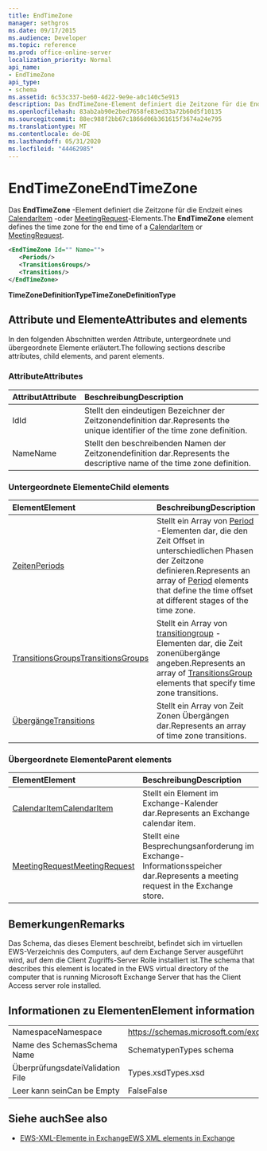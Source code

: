 ```yaml
---
title: EndTimeZone
manager: sethgros
ms.date: 09/17/2015
ms.audience: Developer
ms.topic: reference
ms.prod: office-online-server
localization_priority: Normal
api_name:
- EndTimeZone
api_type:
- schema
ms.assetid: 6c53c337-be60-4d22-9e9e-a0c140c5e913
description: Das EndTimeZone-Element definiert die Zeitzone für die Endzeit eines CalendarItem-oder MeetingRequest-Elements.
ms.openlocfilehash: 83ab2ab90e2bed7658fe83ed33a72b60d5f10135
ms.sourcegitcommit: 88ec988f2bb67c1866d06b361615f3674a24e795
ms.translationtype: MT
ms.contentlocale: de-DE
ms.lasthandoff: 05/31/2020
ms.locfileid: "44462985"
---
```

# <a name="endtimezone"></a><span data-ttu-id="1a28e-103">EndTimeZone</span><span class="sxs-lookup"><span data-stu-id="1a28e-103">EndTimeZone</span></span>

<span data-ttu-id="1a28e-104">Das **EndTimeZone** -Element definiert die Zeitzone für die Endzeit eines [CalendarItem](calendaritem.md) -oder [MeetingRequest](meetingrequest.md)-Elements.</span><span class="sxs-lookup"><span data-stu-id="1a28e-104">The **EndTimeZone** element defines the time zone for the end time of a [CalendarItem](calendaritem.md) or [MeetingRequest](meetingrequest.md).</span></span>
  
```xml
<EndTimeZone Id="" Name="">
   <Periods/>
   <TransitionsGroups/>
   <Transitions/>
</EndTimeZone>
```

 <span data-ttu-id="1a28e-105">**TimeZoneDefinitionType**</span><span class="sxs-lookup"><span data-stu-id="1a28e-105">**TimeZoneDefinitionType**</span></span>
## <a name="attributes-and-elements"></a><span data-ttu-id="1a28e-106">Attribute und Elemente</span><span class="sxs-lookup"><span data-stu-id="1a28e-106">Attributes and elements</span></span>

<span data-ttu-id="1a28e-107">In den folgenden Abschnitten werden Attribute, untergeordnete und übergeordnete Elemente erläutert.</span><span class="sxs-lookup"><span data-stu-id="1a28e-107">The following sections describe attributes, child elements, and parent elements.</span></span>
  
### <a name="attributes"></a><span data-ttu-id="1a28e-108">Attribute</span><span class="sxs-lookup"><span data-stu-id="1a28e-108">Attributes</span></span>

|<span data-ttu-id="1a28e-109">**Attribut**</span><span class="sxs-lookup"><span data-stu-id="1a28e-109">**Attribute**</span></span>|<span data-ttu-id="1a28e-110">**Beschreibung**</span><span class="sxs-lookup"><span data-stu-id="1a28e-110">**Description**</span></span>|
|:-----|:-----|
|<span data-ttu-id="1a28e-111">Id</span><span class="sxs-lookup"><span data-stu-id="1a28e-111">Id</span></span>  <br/> |<span data-ttu-id="1a28e-112">Stellt den eindeutigen Bezeichner der Zeitzonendefinition dar.</span><span class="sxs-lookup"><span data-stu-id="1a28e-112">Represents the unique identifier of the time zone definition.</span></span>  <br/> |
|<span data-ttu-id="1a28e-113">Name</span><span class="sxs-lookup"><span data-stu-id="1a28e-113">Name</span></span>  <br/> |<span data-ttu-id="1a28e-114">Stellt den beschreibenden Namen der Zeitzonendefinition dar.</span><span class="sxs-lookup"><span data-stu-id="1a28e-114">Represents the descriptive name of the time zone definition.</span></span>  <br/> |
   
### <a name="child-elements"></a><span data-ttu-id="1a28e-115">Untergeordnete Elemente</span><span class="sxs-lookup"><span data-stu-id="1a28e-115">Child elements</span></span>

|<span data-ttu-id="1a28e-116">**Element**</span><span class="sxs-lookup"><span data-stu-id="1a28e-116">**Element**</span></span>|<span data-ttu-id="1a28e-117">**Beschreibung**</span><span class="sxs-lookup"><span data-stu-id="1a28e-117">**Description**</span></span>|
|:-----|:-----|
|[<span data-ttu-id="1a28e-118">Zeiten</span><span class="sxs-lookup"><span data-stu-id="1a28e-118">Periods</span></span>](periods.md) <br/> |<span data-ttu-id="1a28e-119">Stellt ein Array von [Period](period.md) -Elementen dar, die den Zeit Offset in unterschiedlichen Phasen der Zeitzone definieren.</span><span class="sxs-lookup"><span data-stu-id="1a28e-119">Represents an array of [Period](period.md) elements that define the time offset at different stages of the time zone.</span></span>  <br/> |
|[<span data-ttu-id="1a28e-120">TransitionsGroups</span><span class="sxs-lookup"><span data-stu-id="1a28e-120">TransitionsGroups</span></span>](transitionsgroups.md) <br/> |<span data-ttu-id="1a28e-121">Stellt ein Array von [transitiongroup](transitionsgroup.md) -Elementen dar, die Zeit zonenübergänge angeben.</span><span class="sxs-lookup"><span data-stu-id="1a28e-121">Represents an array of [TransitionsGroup](transitionsgroup.md) elements that specify time zone transitions.</span></span>  <br/> |
|[<span data-ttu-id="1a28e-122">Übergänge</span><span class="sxs-lookup"><span data-stu-id="1a28e-122">Transitions</span></span>](transitions.md) <br/> |<span data-ttu-id="1a28e-123">Stellt ein Array von Zeit Zonen Übergängen dar.</span><span class="sxs-lookup"><span data-stu-id="1a28e-123">Represents an array of time zone transitions.</span></span>  <br/> |
   
### <a name="parent-elements"></a><span data-ttu-id="1a28e-124">Übergeordnete Elemente</span><span class="sxs-lookup"><span data-stu-id="1a28e-124">Parent elements</span></span>

|<span data-ttu-id="1a28e-125">**Element**</span><span class="sxs-lookup"><span data-stu-id="1a28e-125">**Element**</span></span>|<span data-ttu-id="1a28e-126">**Beschreibung**</span><span class="sxs-lookup"><span data-stu-id="1a28e-126">**Description**</span></span>|
|:-----|:-----|
|[<span data-ttu-id="1a28e-127">CalendarItem</span><span class="sxs-lookup"><span data-stu-id="1a28e-127">CalendarItem</span></span>](calendaritem.md) <br/> |<span data-ttu-id="1a28e-128">Stellt ein Element im Exchange-Kalender dar.</span><span class="sxs-lookup"><span data-stu-id="1a28e-128">Represents an Exchange calendar item.</span></span>  <br/> |
|[<span data-ttu-id="1a28e-129">MeetingRequest</span><span class="sxs-lookup"><span data-stu-id="1a28e-129">MeetingRequest</span></span>](meetingrequest.md) <br/> |<span data-ttu-id="1a28e-130">Stellt eine Besprechungsanforderung im Exchange-Informationsspeicher dar.</span><span class="sxs-lookup"><span data-stu-id="1a28e-130">Represents a meeting request in the Exchange store.</span></span>  <br/> |
   
## <a name="remarks"></a><span data-ttu-id="1a28e-131">Bemerkungen</span><span class="sxs-lookup"><span data-stu-id="1a28e-131">Remarks</span></span>

<span data-ttu-id="1a28e-132">Das Schema, das dieses Element beschreibt, befindet sich im virtuellen EWS-Verzeichnis des Computers, auf dem Exchange Server ausgeführt wird, auf dem die Client Zugriffs-Server Rolle installiert ist.</span><span class="sxs-lookup"><span data-stu-id="1a28e-132">The schema that describes this element is located in the EWS virtual directory of the computer that is running Microsoft Exchange Server that has the Client Access server role installed.</span></span>
  
## <a name="element-information"></a><span data-ttu-id="1a28e-133">Informationen zu Elementen</span><span class="sxs-lookup"><span data-stu-id="1a28e-133">Element information</span></span>

|||
|:-----|:-----|
|<span data-ttu-id="1a28e-134">Namespace</span><span class="sxs-lookup"><span data-stu-id="1a28e-134">Namespace</span></span>  <br/> |https://schemas.microsoft.com/exchange/services/2006/types  <br/> |
|<span data-ttu-id="1a28e-135">Name des Schemas</span><span class="sxs-lookup"><span data-stu-id="1a28e-135">Schema Name</span></span>  <br/> |<span data-ttu-id="1a28e-136">Schematypen</span><span class="sxs-lookup"><span data-stu-id="1a28e-136">Types schema</span></span>  <br/> |
|<span data-ttu-id="1a28e-137">Überprüfungsdatei</span><span class="sxs-lookup"><span data-stu-id="1a28e-137">Validation File</span></span>  <br/> |<span data-ttu-id="1a28e-138">Types.xsd</span><span class="sxs-lookup"><span data-stu-id="1a28e-138">Types.xsd</span></span>  <br/> |
|<span data-ttu-id="1a28e-139">Leer kann sein</span><span class="sxs-lookup"><span data-stu-id="1a28e-139">Can be Empty</span></span>  <br/> |<span data-ttu-id="1a28e-140">False</span><span class="sxs-lookup"><span data-stu-id="1a28e-140">False</span></span>  <br/> |
   
## <a name="see-also"></a><span data-ttu-id="1a28e-141">Siehe auch</span><span class="sxs-lookup"><span data-stu-id="1a28e-141">See also</span></span>



- [<span data-ttu-id="1a28e-142">EWS-XML-Elemente in Exchange</span><span class="sxs-lookup"><span data-stu-id="1a28e-142">EWS XML elements in Exchange</span></span>](ews-xml-elements-in-exchange.md)

